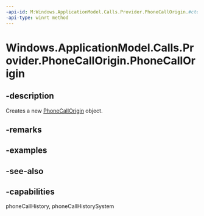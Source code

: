 ```yaml
---
-api-id: M:Windows.ApplicationModel.Calls.Provider.PhoneCallOrigin.#ctor
-api-type: winrt method
---
```


<!-- Method syntax
public PhoneCallOrigin()
-->

# Windows.ApplicationModel.Calls.Provider.PhoneCallOrigin.PhoneCallOrigin

## -description
Creates a new [PhoneCallOrigin](phonecallorigin.md) object.

## -remarks

## -examples

## -see-also

## -capabilities
phoneCallHistory, phoneCallHistorySystem
